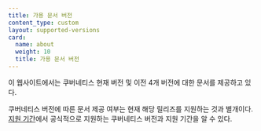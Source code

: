 ```yaml
---
title: 가용 문서 버전
content_type: custom
layout: supported-versions
card:
  name: about
  weight: 10
  title: 가용 문서 버전
---
```


이 웹사이트에서는 쿠버네티스 현재 버전 및
이전 4개 버전에 대한 문서를 제공하고 있다.

쿠버네티스 버전에 따른 문서 제공 여부는
현재 해당 릴리즈를 지원하는 것과 별개이다.
[지원 기간](/releases/patch-releases/#support-period)에서
공식적으로 지원하는 쿠버네티스 버전과 지원 기간을 알 수 있다.